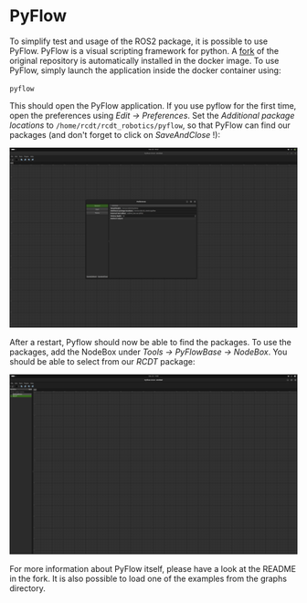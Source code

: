 <!--
SPDX-FileCopyrightText: Alliander N. V.

SPDX-License-Identifier: Apache-2.0
-->

# PyFlow

To simplify test and usage of the ROS2 package, it is possible to use PyFlow. PyFlow is a visual scripting framework for python. A [fork](https://github.com/alliander-opensource/PyFlow) of the original repository is automatically installed in the docker image. To use PyFlow, simply launch the application inside the docker container using:

`pyflow`

This should open the PyFlow application. If you use pyflow for the first time, open the preferences using *Edit -> Preferences*. Set the *Additional package locations* to `/home/rcdt/rcdt_robotics/pyflow`, so that PyFlow can find our packages (and don't forget to click on *SaveAndClose* !):

![pyflow](../img/pyflow/settings.png)

After a restart, Pyflow should now be able to find the packages. To use the packages, add the NodeBox under *Tools -> PyFlowBase -> NodeBox*. You should be able to select from our *RCDT* package:

![pyflow](../img/pyflow/use_package.png)

For more information about PyFlow itself, please have a look at the README in the fork. It is also possible to load one of the examples from the graphs directory.
